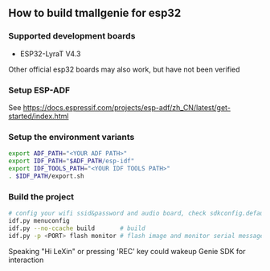 ## How to build tmallgenie for esp32

### Supported development boards

 - ESP32-LyraT V4.3

 Other official esp32 boards may also work, but have not been verified

### Setup ESP-ADF

See https://docs.espressif.com/projects/esp-adf/zh_CN/latest/get-started/index.html

### Setup the environment variants

``` bash
export ADF_PATH="<YOUR ADF PATH>"
export IDF_PATH="$ADF_PATH/esp-idf"
export IDF_TOOLS_PATH="<YOUR IDF TOOLS PATH>"
. $IDF_PATH/export.sh
```

### Build the project

``` bash
# config your wifi ssid&password and audio board, check sdkconfig.defaults for details
idf.py menuconfig
idf.py --no-ccache build       # build
idf.py -p <PORT> flash monitor # flash image and monitor serial message
```
Speaking "Hi LeXin" or pressing 'REC' key could wakeup Genie SDK for interaction
